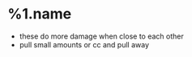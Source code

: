 %1.name
=======
- these do more damage when close to each other
- pull small amounts or cc and pull away
